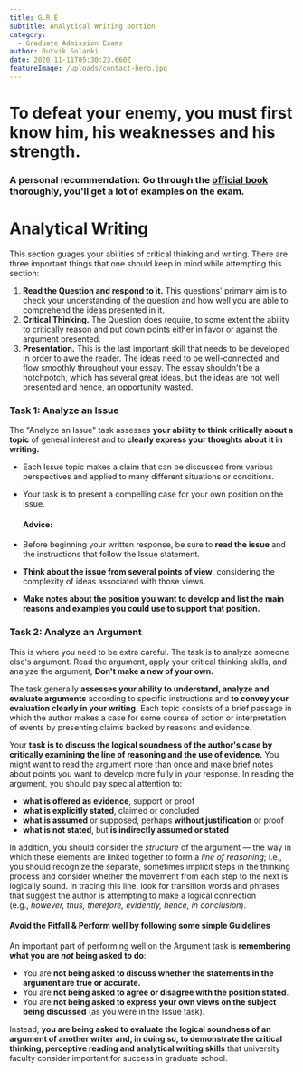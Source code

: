 ```yaml
---
title: G.R.E
subtitle: Analytical Writing portion
category:
  - Graduate Admission Exams
author: Rutvik Solanki
date: 2020-11-11T05:30:23.660Z
featureImage: /uploads/contact-hero.jpg
---
```

# To defeat your enemy, you must first know him, his weaknesses and his strength.

### A personal recommendation: Go through the [official book](https://drive.google.com/file/d/14x2f7xACwpkdoGQ01D0s76rUcfrGMaQZ/view?usp=sharing) thoroughly, you'll get a lot of examples on the exam. 

# Analytical Writing

This section guages your abilities of critical thinking and writing. There are three important things that one should keep in mind while attempting this section:

1. **Read the Question and respond to it.** This questions' primary aim is to check your understanding of the question and how well you are able to comprehend the ideas presented in it.
2. **Critical Thinking.** The Question does require, to some extent the ability to critically reason and put down points either in favor or against the argument presented.
3. **Presentation.** This is the last important skill that needs to be developed in order to awe the reader. The ideas need to be well-connected and flow smoothly throughout your essay. The essay shouldn't be a hotchpotch, which has several great ideas, but the ideas are not well presented and hence, an opportunity wasted.

### Task 1: Analyze an Issue

The "Analyze an Issue" task assesses **your ability to think critically about a topic** of general interest and to **clearly express your thoughts about it in writing.** 

* Each Issue topic makes a claim that can be discussed from various perspectives and applied to many different situations or conditions. 
* Your task is to present a compelling case for your own position on the issue. 

  #### Advice:
* Before beginning your written response, be sure to **read the issue** and the instructions that follow the Issue statement. 
* **Think about the issue from several points of view**, considering the complexity of ideas associated with those views. 
* **Make notes about the position you want to develop and list the main reasons and examples you could use to support that position.**

### Task 2: Analyze an Argument

This is where you need to be extra careful. The task is to analyze someone else's argument. Read the argument, apply your critical thinking skills, and analyze the argument, **Don't make a new of your own.**

The task generally **assesses your ability to understand, analyze and evaluate arguments** according to specific instructions and **to convey your evaluation clearly in your writing.** Each topic consists of a brief passage in which the author makes a case for some course of action or interpretation of events by presenting claims backed by reasons and evidence.

Your **task is to discuss the logical soundness of the author's case by critically examining the line of reasoning and the use of evidence.** You might want to read the argument more than once and make brief notes about points you want to develop more fully in your response. In reading the argument, you should pay special attention to:

* **what is offered as evidence**, support or proof
* **what is explicitly stated**, claimed or concluded
* **what is assumed** or supposed, perhaps **without justification** or proof
* **what is not stated**, but **is indirectly assumed or stated**

In addition, you should consider the *structure* of the argument — the way in which these elements are linked together to form a *line of reasoning*; i.e., you should recognize the separate, sometimes implicit steps in the thinking process and consider whether the movement from each step to the next is logically sound. In tracing this line, look for transition words and phrases that suggest the author is attempting to make a logical connection (e.g., *however, thus, therefore, evidently, hence, in conclusion*).

#### Avoid the Pitfall & Perform well by following some simple Guidelines

An important part of performing well on the Argument task is **remembering what you are *not* being asked to do**:

* You are **not being asked to discuss whether the statements in the argument are true or accurate.**
* You are **not being asked to agree or disagree with the position stated**.
* You are **not being asked to express your own views on the subject being discussed** (as you were in the Issue task).

Instead, **you are being asked to evaluate the logical soundness of an argument of another writer and, in doing so, to demonstrate the critical thinking, perceptive reading and analytical writing skills** that university faculty consider important for success in graduate school.